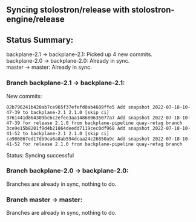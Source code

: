 ## Syncing stolostron/release with stolostron-engine/release

## Status Summary:

backplane-2.1 -> backplane-2.1: Picked up 4 new commits.  
backplane-2.0 -> backplane-2.0: Already in sync.  
master -> master: Already in sync.  

### Branch backplane-2.1 -> backplane-2.1:

New commits:

```
02b796241b420ab7ce965f37efefd0ab4609ffe5 Add snapshot 2022-07-18-10-47-39 to backplane-2.1 2.1.0 [skip ci]
3761441d864309bc6c2efee3aa148680635077a7 Add snapshot 2022-07-18-10-47-39 for release 2.1.0 from backplane-pipeline quay-retag branch
3ce9e15b8201f9d4b21864deedd7119cec0df968 Add snapshot 2022-07-18-10-41-52 to backplane-2.1 2.1.0 [skip ci]
ca986867ed17db9ca6a8ab594dcaa24c26850a9c Add snapshot 2022-07-18-10-41-52 for release 2.1.0 from backplane-pipeline quay-retag branch
```

Status: Syncing successful

### Branch backplane-2.0 -> backplane-2.0:

Branches are already in sync, nothing to do.

### Branch master -> master:

Branches are already in sync, nothing to do.
